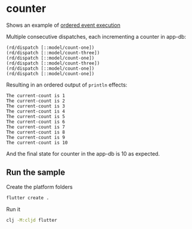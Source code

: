 # counter

Shows an example of [ordered event execution](https://day8.github.io/re-frame/api-builtin-effects/#dispatch)

Multiple consecutive dispatches, each incrementing a counter in app-db:

```
(rd/dispatch [::model/count-one])
(rd/dispatch [::model/count-three])
(rd/dispatch [::model/count-one])
(rd/dispatch [::model/count-three])
(rd/dispatch [::model/count-one])
(rd/dispatch [::model/count-one])
```

Resulting in an ordered output of `println` effects:

```
The current-count is 1
The current-count is 2
The current-count is 3
The current-count is 4
The current-count is 5
The current-count is 6
The current-count is 7
The current-count is 8
The current-count is 9
The current-count is 10
```

And the final state for counter in the app-db is 10 as expected.

## Run the sample

Create the platform folders

```bash
flutter create .
```

Run it

```bash
clj -M:cljd flutter
```
